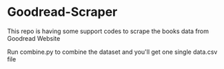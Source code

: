 # Goodread-Scraper
This repo is having some support codes to scrape the books data from Goodread Website

Run combine.py to combine the dataset and you'll get one single data.csv file
